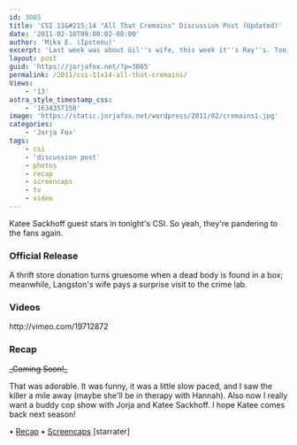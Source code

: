 ```yaml
---
id: 3085
title: 'CSI 11&#215;14 "All That Cremains" Discussion Post (Updated)'
date: '2011-02-10T09:00:02-08:00'
author: 'Mika E. (Ipstenu)'
excerpt: 'Last week was about Gil''s wife, this week it''s Ray''s. Tonight is "All That Cremains" - Updated at 10:37pm ET.'
layout: post
guid: 'https://jorjafox.net/?p=3085'
permalink: /2011/csi-11x14-all-that-cremains/
Views:
    - '13'
astra_style_timestamp_css:
    - '1634357158'
image: 'https://static.jorjafox.net/wordpress/2011/02/cremains1.jpg'
categories:
    - 'Jorja Fox'
tags:
    - csi
    - 'discussion post'
    - photos
    - recap
    - screencaps
    - tv
    - video
---
```


Katee Sackhoff guest stars in tonight's CSI.  So yeah, they're pandering to the fans again.

<h3>Official Release</h3>
A thrift store donation turns gruesome when a dead body is found in a box; meanwhile, Langston's wife pays a surprise visit to the crime lab.

<h3>Videos</h3>
http://vimeo.com/19712872

<h3>Recap</h3>
<del datetime="2011-02-11T03:37:18+00:00">_Coming Soon!_</del>

That was adorable.  It was funny, it was a little slow paced, and I saw the killer a mile away (maybe she'll be in therapy with Hannah).  Also now I really want a buddy cop show with Jorja and Katee Sackhoff.  I hope Katee comes back next season!

&bull; <a href="https://jorjafox.net/wiki/All_That_Cremains">Recap</a>
&bull; <a href="https://jorjafox.net/gallery/tv/csi/season11/cremains">Screencaps</a>
[starrater]

